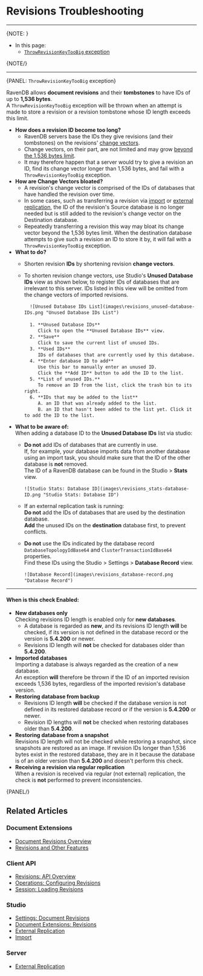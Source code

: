 # Revisions Troubleshooting
---

{NOTE: }

* In this page:  
  * [`ThrowRevisionKeyTooBig` exception](../../document-extensions/revisions/troubleshooting#throwrevisionkeytoobig-exception)  

{NOTE/}

---

{PANEL: `ThrowRevisionKeyTooBig` exception}

RavenDB allows **document revisions** and their **tombstones** to have IDs of up to **1,536 bytes**.  
A `ThrowRevisionKeyTooBig` exception will be thrown when an attempt is made to store a revision or a revision tombstone 
whose ID length exceeds this limit.  

* **How does a revision ID become too long?**  
   * RavenDB servers base the IDs they give revisions (and their tombstones) 
     on the revisions' [change vectors](../../server/clustering/replication/change-vector).  
   * Change vectors, on their part, are not limited and may grow [beyond the 1,536 bytes limit](../../client-api/operations/maintenance/clean-change-vector).  
   * It may therefore happen that a server would try to give a revision an ID, find its 
     change vector longer than 1,536 bytes, and fail with a `ThrowRevisionKeyTooBig` exception.  
* **How are Change Vectors bloated?**  
   * A revision's change vector is comprised of the IDs of databases that have handled the revision 
     over time.  
   * In some cases, such as transferring a revision via [import](../../studio/database/tasks/import-data/import-from-ravendb) 
     or [external replication](../../server/ongoing-tasks/external-replication), the ID of the 
     revision's Source database is no longer needed but is still added to the revision's change 
     vector on the Destination database.  
   * Repeatedly transferring a revision this way may bloat its change vector beyond the 1,536 bytes 
     limit. When the destination database attempts to give such a revision an ID to store it by, 
     it will fail with a `ThrowRevisionKeyTooBig` exception.  
* **What to do?**  
   * Shorten revision **IDs** by shortening revision **change vectors**.  
   * To shorten revision change vectors, use Studio's **Unused Database IDs** view as shown below, 
     to register IDs of databases that are irrelevant to this server. IDs listed in this view will 
     be omitted from the change vectors of imported revisions.  

           ![Unused Database IDs List](images\revisions_unused-database-IDs.png "Unused Database IDs List")

           1. **Unused Database IDs**  
              Click to open the **Unused Database IDs** view.  
           2. **Save**  
              Click to save the current list of unused IDs.  
           3. **Used IDs**  
              IDs of databases that are currently used by this database.  
           4. **Enter database ID to add**  
              Use this bar to manually enter an unused ID.  
              Click the **Add ID** button to add the ID to the list.  
           5. **List of unused IDs.**  
              To remove an ID from the list, click the trash bin to its right.  
           6. **IDs that may be added to the list**  
              A. an ID that was already added to the list.  
              B. an ID that hasn't been added to the list yet. Click it to add the ID to the list.  

* **What to be aware of:**  
  When adding a database ID to the **Unused Database IDs** list via studio:  
   * **Do not** add IDs of databases that are currently in use.  
     If, for example, your database imports data from another database using an import task, 
     you should make sure that the ID of the other database is **not** removed.  
     The ID of a RavenDB database can be found in the Studio > **Stats** view.  

         ![Studio Stats: Database ID](images\revisions_stats-database-ID.png "Studio Stats: Database ID")

   * If an external replication task is running:  
     **Do not** add the IDs of databases that are used by the destination database.  
     **Add** the unused IDs on the **destination** database first, to prevent conflicts.  

   * **Do not** use the IDs indicated by the database record `DatabaseTopologyIdBase64` and 
     `ClusterTransactionIdBase64` properties.  
     Find these IDs using the Studio > Settings > **Database Record** view.  

         ![Database Record](images\revisions_database-record.png "Database Record")

---

#### When is this check Enabled:

* **New databases only**  
  Checking revisions ID length is enabled only for **new databases**.  
   * A database is regarded as **new**, and its revisions ID length **will** be checked, if 
     its version is not defined in the database record or the version is **5.4.200** or newer.  
   * Revisions ID length will **not** be checked for databases older than **5.4.200**.  
* **Imported databases**  
  Importing a database is always regarded as the creation of a new database.  
  An exception **will** therefore be thrown if the ID of an imported revision 
  exceeds 1,536 bytes, regardless of the imported revision's database version.  
* **Restoring database from backup**  
   * Revisions ID length **will** be checked if the database version is not defined in its 
     restored database record or if the version is **5.4.200** or newer.  
   * Revision ID lengths will **not** be checked when restoring databases older than **5.4.200**.  
* **Restoring database from a snapshot**  
  Revisions ID length will not be checked while restoring a snapshot, since snapshots are 
  restored as an image. If revision IDs longer than 1,536 bytes exist in the restored database, 
  they are in it because the database is of an older version than **5.4.200** and doesn't perform 
  this check.  
* **Receiving a revision via regular replication**  
  When a revision is received via regular (not external) replication, the check is **not** 
  performed to prevent inconsistencies.  

{PANEL/}

## Related Articles

### Document Extensions

* [Document Revisions Overview](../../document-extensions/revisions/overview)  
* [Revisions and Other Features](../../document-extensions/revisions/revisions-and-other-features)  

### Client API

* [Revisions: API Overview](../../document-extensions/revisions/client-api/overview)  
* [Operations: Configuring Revisions](../../document-extensions/revisions/client-api/operations/configure-revisions)  
* [Session: Loading Revisions](../../document-extensions/revisions/client-api/session/loading)  

### Studio

* [Settings: Document Revisions](../../studio/database/settings/document-revisions)  
* [Document Extensions: Revisions](../../studio/database/document-extensions/revisions)  
* [External Replication](../../studio/database/tasks/ongoing-tasks/external-replication-task)  
* [Import](../../studio/database/tasks/import-data/import-from-ravendb)  

### Server

* [External Replication](../../server/ongoing-tasks/external-replication)  
